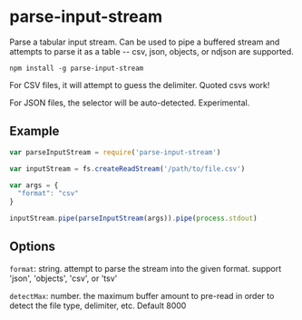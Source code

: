 # parse-input-stream

Parse a tabular input stream. Can be used to pipe a buffered stream and attempts to parse it as a table -- csv, json, objects, or ndjson are supported.

```
npm install -g parse-input-stream
```

For CSV files, it will attempt to guess the delimiter. Quoted csvs work!

For JSON files, the selector will be auto-detected. Experimental.

## Example

```js
var parseInputStream = require('parse-input-stream')

var inputStream = fs.createReadStream('/path/to/file.csv')

var args = {
  "format": "csv"
}

inputStream.pipe(parseInputStream(args)).pipe(process.stdout)
```

## Options

`format`: string. attempt to parse the stream into the given format. support 'json', 'objects', 'csv', or 'tsv'

`detectMax`: number. the maximum buffer amount to pre-read in order to detect the file type, delimiter, etc. Default 8000
